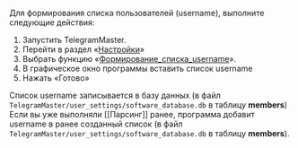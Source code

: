 Для формирования списка пользователей (username), выполните следующие действия:

1. Запустить TelegramMaster.
2. Перейти в раздел «[Настройки](Настройки.md)»
3. Выбрать функцию «[Формирование_списка_username](Формирование_списка_username.md)».
4. В графическое окно программы вставить список username
5. Нажать «Готово»

Список username записывается в базу данных (в файл `TelegramMaster/user_settings/software_database.db` в таблицу **members**)
Если вы уже выполняли [[Парсинг]] ранее, программа добавит username в ранее созданный список (в файл `TelegramMaster/user_settings/software_database.db` в таблицу **members**).
